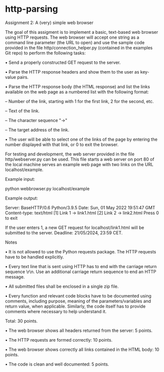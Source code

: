 # http-parsing

Assignment 2: A (very) simple web browser

The goal of this assigment is to implement a basic, text-based web browser using HTTP requests.
The web browser will accept one string as a command line parameter (the URL to open) and use the sample
code provided in the file http/connection_helper.py (contained in the examples Git repo) to perform the
following tasks:

• Send a properly constructed GET request to the server.

• Parse the HTTP response headers and show them to the user as key-value pairs.

• Parse the HTTP response body (the HTML response) and list the links available on the web page as a
numbered list with the following format:

– Number of the link, starting with 1 for the first link, 2 for the second, etc.

– Text of the link.

– The character sequence "->"

– The target address of the link.

• The user will be able to select one of the links of the page by entering the number displayed with that
link, or 0 to exit the browser.

For testing and development, the web server provided in the file http/webserver.py can be used. This file
starts a web server on port 80 of the local machine serves an example web page with two links on the URL
localhost/example.

Example input:

python webbrowser.py localhost/example

Example output:

Server: BaseHTTP/0.6 Python/3.9.5
Date: Sun, 01 May 2022 19:51:47 GMT
Content-type: text/html
[1] Link 1 -> link1.html
[2] Link 2 -> link2.html
Press 0 to exit

If the user enters 1, a new GET request for localhost/link1.html will be submitted to the server.
Deadline: 21/05/2024, 23:59 CET.

Notes

• It is not allowed to use the Python requests package. The HTTP requests have to be handled
explicitly.

• Every text line that is sent using HTTP has to end with the carriage return sequence \r\n. Use an
additional carriage return sequence to end an HTTP message.

• All submitted files shall be enclosed in a single zip file.

• Every function and relevant code blocks have to be documented using comments, including purpose,
meaning of the parameters/variables and return value, when applicable. Similarly, the code itself has
to provide comments where necessary to help understand it.

Total: 30 points.

• The web browser shows all headers returned from the server: 5 points.

• The HTTP requests are formed correctly: 10 points.

• The web browser shows correctly all links contained in the HTML body: 10 points.

• The code is clean and well documented: 5 points.
